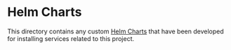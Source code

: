 # Helm Charts
This directory contains any custom [Helm Charts](https://helm.sh/docs/developing_charts/#charts) that have been developed for installing services related to this project. 